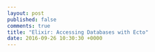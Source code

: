 ```yaml
---
layout: post
published: false
comments: true
title: "Elixir: Accessing Databases with Ecto"
date: 2016-09-26 10:30:30 +0000
---
```

